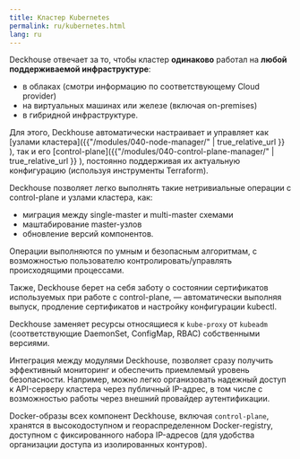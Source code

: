 ```yaml
---
title: Кластер Kubernetes
permalink: ru/kubernetes.html
lang: ru
---
```


Deckhouse отвечает за то, чтобы кластер **одинаково** работал на **любой поддерживаемой инфраструктуре**:
- в облаках (смотри информацию по соответствующему Cloud provider)
- на виртуальных машинах или железе (включая on-premises)
- в гибридной инфраструктуре.

Для этого, Deckhouse автоматически настраивает и управляет как [узлами кластера]({{"/modules/040-node-manager/" | true_relative_url }} ), так и его [control-plane]({{"/modules/040-control-plane-manager/" | true_relative_url }} ), постоянно поддерживая их актуальную конфигурацию (используя инструменты Terraform).

Deckhouse позволяет легко выполнять такие нетривиальные операции с control-plane и узлами кластера, как:
- миграция между single-master и multi-master схемами
- маштабирование master-узлов
- обновление версий компонентов.

Операции выполняются по умным и безопасным алгоритмам, с возможностью пользователю контролировать/управлять происходящими процессами.

Также, Deckhouse берет на себя заботу о состоянии сертификатов используемых при работе с control-plane, — автоматически выполняя выпуск, продление сертификатов и настройку конфигурации kubectl.

Deckhouse заменяет ресурсы относящиеся к `kube-proxy` от `kubeadm` (соответствующие DaemonSet, ConfigMap, RBAC) собственными версиями.

Интеграция между модулями Deckhouse, позволяет сразу получить эффективный мониторинг и обеспечить приемлемый уровень безопасности. Например, можно легко организовать надежный доступ к API-серверу кластера через публичный IP-адрес, в том числе с возможностью работы через внешний провайдер аутентификации.

Docker-образы всех компонент Deckhouse, включая `control-plane`, хранятся в высокодоступном и геораспределенном Docker-registry, доступном с фиксированного набора IP-адресов (для удобства организации доступа из изолированных контуров).